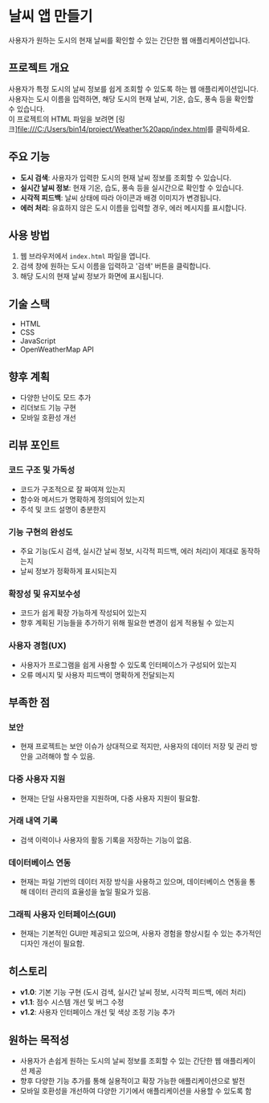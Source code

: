 # 날씨 앱 만들기

사용자가 원하는 도시의 현재 날씨를 확인할 수 있는 간단한 웹 애플리케이션입니다.

## 프로젝트 개요
사용자가 특정 도시의 날씨 정보를 쉽게 조회할 수 있도록 하는 웹 애플리케이션입니다.<br>사용자는 도시 이름을 입력하면, 해당 도시의 현재 날씨, 기온, 습도, 풍속 등을 확인할 수 있습니다.<br>
이 프로젝트의 HTML 파일을 보려면 [링크]<file:///C:/Users/bin14/project/Weather%20app/index.html>를 클릭하세요.


## 주요 기능
- **도시 검색**: 사용자가 입력한 도시의 현재 날씨 정보를 조회할 수 있습니다.
- **실시간 날씨 정보**: 현재 기온, 습도, 풍속 등을 실시간으로 확인할 수 있습니다.
- **시각적 피드백**: 날씨 상태에 따라 아이콘과 배경 이미지가 변경됩니다.
- **에러 처리**: 유효하지 않은 도시 이름을 입력할 경우, 에러 메시지를 표시합니다.

## 사용 방법
1. 웹 브라우저에서 `index.html` 파일을 엽니다.
2. 검색 창에 원하는 도시 이름을 입력하고 '검색' 버튼을 클릭합니다.
3. 해당 도시의 현재 날씨 정보가 화면에 표시됩니다.

## 기술 스택
- HTML
- CSS
- JavaScript
- OpenWeatherMap API

## 향후 계획
- 다양한 난이도 모드 추가
- 리더보드 기능 구현
- 모바일 호환성 개선

## 리뷰 포인트

### 코드 구조 및 가독성
- 코드가 구조적으로 잘 짜여져 있는지
- 함수와 메서드가 명확하게 정의되어 있는지
- 주석 및 코드 설명이 충분한지

### 기능 구현의 완성도
- 주요 기능(도시 검색, 실시간 날씨 정보, 시각적 피드백, 에러 처리)이 제대로 동작하는지
- 날씨 정보가 정확하게 표시되는지

### 확장성 및 유지보수성
- 코드가 쉽게 확장 가능하게 작성되어 있는지
- 향후 계획된 기능들을 추가하기 위해 필요한 변경이 쉽게 적용될 수 있는지

### 사용자 경험(UX)
- 사용자가 프로그램을 쉽게 사용할 수 있도록 인터페이스가 구성되어 있는지
- 오류 메시지 및 사용자 피드백이 명확하게 전달되는지

## 부족한 점

### 보안
- 현재 프로젝트는 보안 이슈가 상대적으로 적지만, 사용자의 데이터 저장 및 관리 방안을 고려해야 할 수 있음.

### 다중 사용자 지원
- 현재는 단일 사용자만을 지원하며, 다중 사용자 지원이 필요함.

### 거래 내역 기록
- 검색 이력이나 사용자의 활동 기록을 저장하는 기능이 없음.

### 데이터베이스 연동
- 현재는 파일 기반의 데이터 저장 방식을 사용하고 있으며, 데이터베이스 연동을 통해 데이터 관리의 효율성을 높일 필요가 있음.

### 그래픽 사용자 인터페이스(GUI)
- 현재는 기본적인 GUI만 제공되고 있으며, 사용자 경험을 향상시킬 수 있는 추가적인 디자인 개선이 필요함.

## 히스토리
- **v1.0**: 기본 기능 구현 (도시 검색, 실시간 날씨 정보, 시각적 피드백, 에러 처리)
- **v1.1**: 점수 시스템 개선 및 버그 수정
- **v1.2**: 사용자 인터페이스 개선 및 색상 조정 기능 추가

## 원하는 목적성
- 사용자가 손쉽게 원하는 도시의 날씨 정보를 조회할 수 있는 간단한 웹 애플리케이션 제공
- 향후 다양한 기능 추가를 통해 실용적이고 확장 가능한 애플리케이션으로 발전
- 모바일 호환성을 개선하여 다양한 기기에서 애플리케이션을 사용할 수 있도록 함
